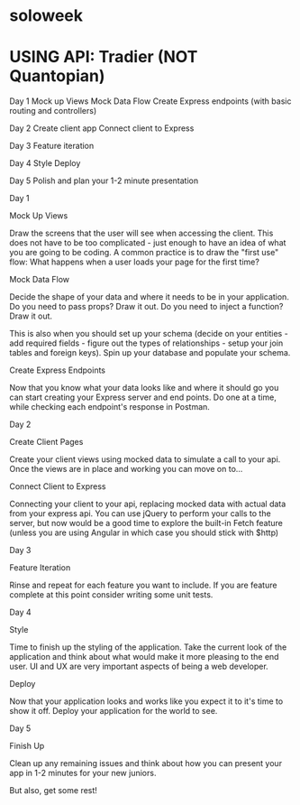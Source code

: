 # soloweek

# USING API: Tradier (NOT Quantopian)


Day 1
Mock up Views
Mock Data Flow
Create Express endpoints (with basic routing and controllers)

Day 2
Create client app
Connect client to Express

Day 3
Feature iteration

Day 4
Style
Deploy

Day 5
Polish and plan your 1-2 minute presentation










Day 1

Mock Up Views

Draw the screens that the user will see when accessing the client. This does not have to be too complicated - just enough to have an idea of what you are going to be coding. A common practice is to draw the "first use" flow: What happens when a user loads your page for the first time?

Mock Data Flow

Decide the shape of your data and where it needs to be in your application. Do you need to pass props? Draw it out. Do you need to inject a function? Draw it out.

This is also when you should set up your schema (decide on your entities - add required fields - figure out the types of relationships - setup your join tables and foreign keys). Spin up your database and populate your schema.

Create Express Endpoints

Now that you know what your data looks like and where it should go you can start creating your Express server and end points. Do one at a time, while checking each endpoint's response in Postman.

Day 2

Create Client Pages

Create your client views using mocked data to simulate a call to your api. Once the views are in place and working you can move on to...

Connect Client to Express

Connecting your client to your api, replacing mocked data with actual data from your express api. You can use jQuery to perform your calls to the server, but now would be a good time to explore the built-in Fetch feature (unless you are using Angular in which case you should stick with $http)

Day 3

Feature Iteration

Rinse and repeat for each feature you want to include. If you are feature complete at this point consider writing some unit tests.

Day 4

Style

Time to finish up the styling of the application. Take the current look of the application and think about what would make it more pleasing to the end user. UI and UX are very important aspects of being a web developer.

Deploy

Now that your application looks and works like you expect it to it's time to show it off. Deploy your application for the world to see.

Day 5

Finish Up

Clean up any remaining issues and think about how you can present your app in 1-2 minutes for your new juniors.

But also, get some rest!

